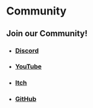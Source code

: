 # Community

## Join our Community!

- ### [Discord](https://discord.gg/AQdAtZZ)
- ### [YouTube](https://www.youtube.com/channel/UCsPsL_AkVUZMmKOKJgm7xsQ)
- ### [Itch](https://jean28518.itch.io/libre-train-sim)
- ### [GitHub](https://github.com/Jean28518/Libre-TrainSim)
